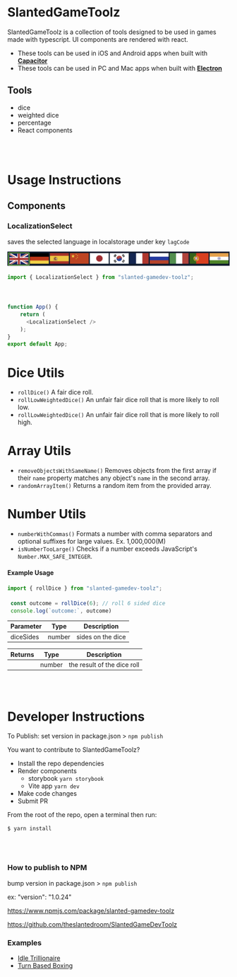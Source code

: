 # SlantedGameToolz


SlantedGameToolz is a collection of tools designed to be used in games made with typescript. UI components are rendered with react. 
 

- These tools can be used in iOS and Android apps when built with [**Capacitor**](https://capacitorjs.com/)
- These tools can be used in PC and Mac apps when built with [**Electron**](https://www.electronjs.org/)


## Tools  

- dice
- weighted dice
- percentage
- React components


</br></br>


# Usage Instructions  

## Components

### LocalizationSelect

saves the selected language in localstorage under key `lagCode`

![LocalizationSelect](/public/marketingImages/LocalizationSelect.png)

```typescript 
import { LocalizationSelect } from "slanted-gamedev-toolz";



function App() {
	return (
	  <LocalizationSelect />
	);
}
export default App;
```

# Dice Utils
 - `rollDice()` A fair dice roll.
 - `rollLowWeightedDice()` An unfair fair dice roll that is more likely to roll low.
 - `rollLowWeightedDice()` An unfair fair dice roll that is more likely to roll high.

# Array Utils
 - `removeObjectsWithSameName()` Removes objects from the first array if their `name` property matches any object's `name` in the second array.
 - `randomArrayItem()` Returns a random item from the provided array.

# Number Utils
- `numberWithCommas()` Formats a number with comma separators and optional suffixes for large values. Ex. 1,000,000(M)
- `isNumberTooLarge()` Checks if a number exceeds JavaScript's `Number.MAX_SAFE_INTEGER`.

#### Example Usage

```typescript 
import { rollDice } from "slanted-gamedev-toolz";

 const outcome = rollDice(6); // roll 6 sided dice
 console.log(`outcome:`, outcome)
```

| Parameter | Type | Description                     |
| - | - | - |
| diceSides | number | sides on the dice |


| Returns  | Type | Description                 |
| - |- | - |
|   | number | the result of the dice roll |

</br></br>




 


 

# Developer Instructions



To Publish:
set version in package.json > `npm publish`





You want to contribute to SlantedGameToolz?
- Install the repo dependencies
- Render components
  - storybook `yarn storybook`
  - Vite app `yarn dev`
- Make code changes
- Submit PR


From the root of the repo, open a terminal then run:

```
$ yarn install
```

</br></br>


### How to publish to NPM
bump version in package.json > `npm publish`

ex: "version": "1.0.24"

https://www.npmjs.com/package/slanted-gamedev-toolz

https://github.com/theslantedroom/SlantedGameDevToolz
### Examples

- [Idle Trillionaire](https://www.idletrillionaire.com/)
- [Turn Based Boxing](https://www.hbcboxing.online/)
